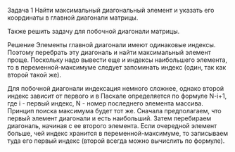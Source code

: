 Задача 1
Найти максимальный диагональный элемент и указать его координаты в главной диагонали матрицы.

Также решить задачу для побочной диагонали матрицы.

Решение
Элементы главной диагонали имеют одинаковые индексы. Поэтому перебрать эту диагональ и найти максимальный элемент проще. Поскольку надо вывести еще и индексы наибольшего элемента, то в переменной-максимуме следует запоминать индекс (один, так как второй такой же).

Для побочной диагонали индексация немного сложнее, однако второй индекс зависит от первого и в Паскале определяется по формуле N-i+1, где i - первый индекс, N - номер последнего элемента массива. Принцип поиска максимума будет тот же. Сначала предполагаем, что первый элемент диагонали и есть наибольший. Затем перебираем диагональ, начиная с ее второго элемента. Если очередной элемент больше, чей индекс хранится в переменной-максимуме, то записываем туда его первый индекс (второй всегда можно вычислить по формуле).
